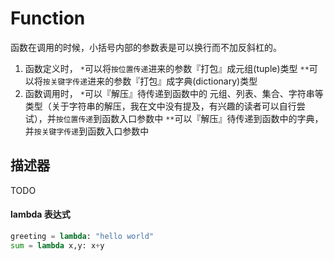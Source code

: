 # Function

函数在调用的时候，小括号内部的参数表是可以换行而不加反斜杠的。

1. 函数定义时， `*`可以将`按位置传递`进来的参数『打包』成元组(tuple)类型 `**`可以将`按关键字传递`进来的参数『打包』成字典(dictionary)类型
2. 函数调用时， `*`可以『解压』待传递到函数中的 元组、列表、集合、字符串等类型（关于字符串的解压，我在文中没有提及，有兴趣的读者可以自行尝试），并`按位置传递`到函数入口参数中 `**`可以『解压』待传递到函数中的字典，并`按关键字传递`到函数入口参数中

## 描述器

TODO

#### lambda 表达式

```python
greeting = lambda: "hello world"
sum = lambda x,y: x+y
```

